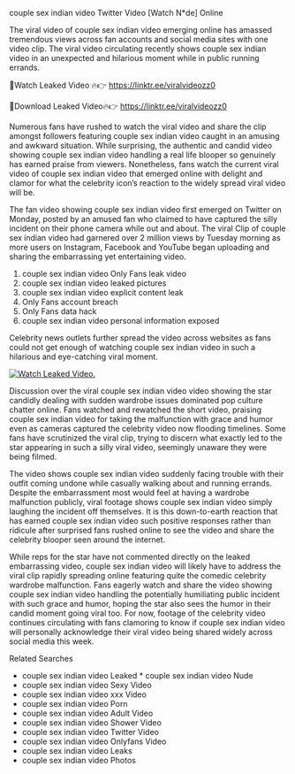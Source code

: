 ﻿couple sex indian video Twitter Video [Watch N*de] Online

The viral video of ﻿couple sex indian video emerging online has amassed tremendous views across fan accounts and social media sites with one video clip. The viral video circulating recently shows ﻿couple sex indian video in an unexpected and hilarious moment while in public running errands. 

🔴Watch Leaked Video 🔥👉  https://linktr.ee/viralvideozz0 

🔴Download Leaked Video🔥👉  https://linktr.ee/viralvideozz0 

Numerous fans have rushed to watch the viral video and share the clip amongst followers featuring ﻿couple sex indian video caught in an amusing and awkward situation. While surprising, the authentic and candid video showing ﻿couple sex indian video handling a real life blooper so genuinely has earned praise from viewers. Nonetheless, fans watch the current viral video of ﻿couple sex indian video that emerged online with delight and clamor for what the celebrity icon’s reaction to the widely spread viral video will be.

The fan video showing ﻿couple sex indian video first emerged on Twitter on Monday, posted by an amused fan who claimed to have captured the silly incident on their phone camera while out and about. The viral Clip of ﻿couple sex indian video had garnered over 2 million views by Tuesday morning as more users on Instagram, Facebook and YouTube began uploading and sharing the embarrassing yet entertaining video. 

1. ﻿couple sex indian video Only Fans leak video
2. ﻿couple sex indian video leaked pictures
3. ﻿couple sex indian video explicit content leak
4. Only Fans account breach
5. Only Fans data hack
6. ﻿couple sex indian video personal information exposed

Celebrity news outlets further spread the video across websites as fans could not get enough of watching ﻿couple sex indian video in such a hilarious and eye-catching viral moment. 

[![Watch Leaked Video.](https://miro.medium.com/v2/resize:fit:828/format:webp/1*cilzJN44JGOrTw9NJCrNHA.gif "Watch Leaked Video")](https://linktr.ee/viralvideozz0)

Discussion over the viral ﻿couple sex indian video video showing the star candidly dealing with sudden wardrobe issues dominated pop culture chatter online. Fans watched and rewatched the short video, praising ﻿couple sex indian video for taking the malfunction with grace and humor even as cameras captured the celebrity video now flooding timelines. Some fans have scrutinized the viral clip, trying to discern what exactly led to the star appearing in such a silly viral video, seemingly unaware they were being filmed.

The video shows ﻿couple sex indian video suddenly facing trouble with their outfit coming undone while casually walking about and running errands. Despite the embarrassment most would feel at having a wardrobe malfunction publicly, viral footage shows ﻿couple sex indian video simply laughing the incident off themselves. It is this down-to-earth reaction that has earned ﻿couple sex indian video such positive responses rather than ridicule after surprised fans rushed online to see the video and share the celebrity blooper seen around the internet.  

While reps for the star have not commented directly on the leaked embarrassing video, ﻿couple sex indian video will likely have to address the viral clip rapidly spreading online featuring quite the comedic celebrity wardrobe malfunction. Fans eagerly watch and share the video showing ﻿couple sex indian video handling the potentially humiliating public incident with such grace and humor, hoping the star also sees the humor in their candid moment going viral too. For now, footage of the celebrity video continues circulating with fans clamoring to know if ﻿couple sex indian video will personally acknowledge their viral video being shared widely across social media this week.

Related Searches
* ﻿couple sex indian video Leaked
﻿* couple sex indian video Nude
* ﻿couple sex indian video Sexy Video
* ﻿couple sex indian video xxx Video
* ﻿couple sex indian video Porn
* ﻿couple sex indian video Adult Video
* ﻿couple sex indian video Shower Video
* ﻿couple sex indian video Twitter Video
* ﻿couple sex indian video Onlyfans Video
* ﻿couple sex indian video Leaks
* ﻿couple sex indian video Photos